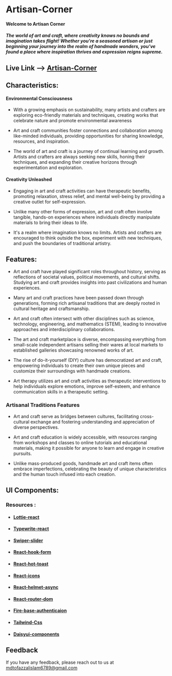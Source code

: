 
# Artisan-Corner

#### Welcome to Artisan Corner

##### The world of art and craft, where creativity knows no bounds and imagination takes flight! Whether you're a seasoned artisan or just beginning your journey into the realm of handmade wonders, you've found a place where inspiration thrives and expression reigns supreme.


## Live Link --> [Artisan-Corner](https://github.com/matiassingers/awesome-readme)







## Characteristics:
 
#### Environmental Consciousness

- With a growing emphasis on sustainability, many artists and crafters are exploring eco-friendly materials and techniques, creating works that celebrate nature and promote environmental awareness

- Art and craft communities foster connections and collaboration among like-minded individuals, providing opportunities for sharing knowledge, resources, and inspiration.

- The world of art and craft is a journey of continual learning and growth. Artists and crafters are always seeking new skills, honing their techniques, and expanding their creative horizons through experimentation and exploration.

#### Creativity Unleashed

- Engaging in art and craft activities can have therapeutic benefits, promoting relaxation, stress relief, and mental well-being by providing a creative outlet for self-expression.

-  Unlike many other forms of expression, art and craft often involve tangible, hands-on experiences where individuals directly manipulate materials to bring their ideas to life.

- It's a realm where imagination knows no limits. Artists and crafters are encouraged to think outside the box, experiment with new techniques, and push the boundaries of traditional artistry.


## Features:

- Art and craft have played significant roles throughout history, serving as reflections of societal values, political movements, and cultural shifts. Studying art and craft provides insights into past civilizations and human experiences.

- Many art and craft practices have been passed down through generations, forming rich artisanal traditions that are deeply rooted in cultural heritage and craftsmanship.

- Art and craft often intersect with other disciplines such as science, technology, engineering, and mathematics (STEM), leading to innovative approaches and interdisciplinary collaborations.

- The art and craft marketplace is diverse, encompassing everything from small-scale independent artisans selling their wares at local markets to established galleries showcasing renowned works of art.

- The rise of do-it-yourself (DIY) culture has democratized art and craft, empowering individuals to create their own unique pieces and customize their surroundings with handmade creations.

- Art therapy utilizes art and craft activities as therapeutic interventions to help individuals explore emotions, improve self-esteem, and enhance communication skills in a therapeutic setting.

### Artisanal Traditions Features

- Art and craft serve as bridges between cultures, facilitating cross-cultural exchange and fostering understanding and appreciation of diverse perspectives.

- Art and craft education is widely accessible, with resources ranging from workshops and classes to online tutorials and educational materials, making it possible for anyone to learn and engage in creative pursuits.

-  Unlike mass-produced goods, handmade art and craft items often embrace imperfections, celebrating the beauty of unique characteristics and the human touch infused into each creation.

## UI Components:

### Resources : 


- #### [Lottie-react](https://www.npmjs.com/package/lottie-react)
- #### [Typewrite-react](https://swiperjs.com/)
- #### [Swiper-slider](https://swiperjs.com/)
- #### [React-hook-form](https://react-hook-form.com/)
- #### [React-hot-toast](https://react-hot-toast.com/)
- #### [React-icons](https://react-icons.github.io/react-icons/)
- #### [React-helmet-async](https://github.com/staylor/react-helmet-async)
- #### [React-router-dom](https://reactrouter.com/en/main/start/tutorial)
- #### [Fire-base-authenticaion](https://firebase.google.com/?gad_source=1&gclid=CjwKCAjwoPOwBhAeEiwAJuXRh8s-FAp_-dtEXlgxEMOsNAatYUfm0xGT9xY0JAw2MCYnJC_HYy_a2hoCTVwQAvD_BwE&gclsrc=aw.ds)
- #### [Tailwind-Css](https://tailwindcss.com/docs/installation)
- #### [Daisyui-components](https://daisyui.com/components/)


## Feedback

If you have any feedback, please reach out to us at mdtofazzalislam6789@gmail.com

